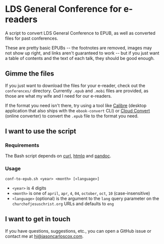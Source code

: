 # LDS General Conference for e-readers

A script to convert LDS General Conference to EPUB, as well as converted files for past conferences.

These are pretty basic EPUBs -- the footnotes are removed, images may not show up right, and links aren't guaranteed to work -- but if you just want a table of contents and the text of each talk, they should be good enough.

## Gimme the files

If you just want to download the files for your e-reader, check out the `conferences/` directory. Currently `.epub` and `.mobi` files are provided, as those are what my wife and I need for our e-readers.

If the format you need isn't there, try using a tool like [Calibre](https://calibre-ebook.com/) (desktop application that also ships with the `ebook-convert` CLI) or [Cloud Convert](https://cloudconvert.com/epub-converter) (online converter) to convert the `.epub` file to the format you need.

## I want to use the script

### Requirements

The Bash script depends on [curl](https://curl.sh), [htmlq](https://github.com/mgdm/htmlq) and [pandoc](https://pandoc.org).

### Usage

`conf-to-epub.sh <year> <month> [<language>]`

- `<year>` is 4 digits
- `<month>` is one of `april`, `apr`, `4`, `04`, `october`, `oct`, `10` (case-insensitive)
- `<language>` (optional) is the argument to the `lang` query parameter on the `churchofjesuschrist.org` URLs and defaults to `eng`

## I want to get in touch

If you have questions, suggestions, etc., you can open a GitHub issue or contact me at [hi@jasoncarloscox.com](mailto:hi@jasoncarloscox.com).

